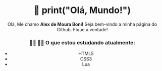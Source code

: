 <h1 align="center">👋 print("Olá, Mundo!")</h1>

<p align="center">Olá, Me chamo <strong>Alex de Moura Boni!</strong> Seja bem-vindo a minha página do Github. Fique a vontade!</p>

<h3 align="center">👩‍💻 🏳️‍🌈 O que estou estudando atualmente:</h3>

<ul align="center">
    <li>HTML5</li>
    <li>CSS3</li>
    <li>Lua</li>
</ul>